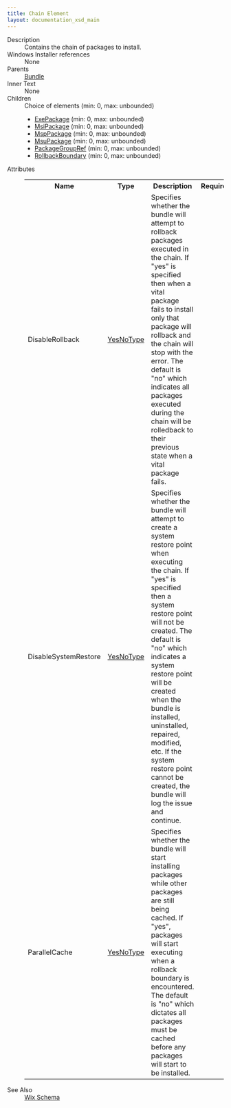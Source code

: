 ```yaml
---
title: Chain Element
layout: documentation_xsd_main
---
```

<dl>
  <dt>Description</dt>
  <dd>Contains the chain of packages to install.</dd>
  <dt>Windows Installer references</dt>
  <dd>None</dd>
  <dt>Parents</dt>
  <dd>
    <a href="../../wix/bundle/">Bundle</a>
  </dd>
  <dt>Inner Text</dt>
  <dd>None</dd>
  <dt>Children</dt>
  <dd>Choice of elements (min: 0, max: unbounded)<ul><li><a href="../exepackage/">ExePackage</a> (min: 0, max: unbounded)</li><li><a href="../msipackage/">MsiPackage</a> (min: 0, max: unbounded)</li><li><a href="../msppackage/">MspPackage</a> (min: 0, max: unbounded)</li><li><a href="../msupackage/">MsuPackage</a> (min: 0, max: unbounded)</li><li><a href="../packagegroupref/">PackageGroupRef</a> (min: 0, max: unbounded)</li><li><a href="../rollbackboundary/">RollbackBoundary</a> (min: 0, max: unbounded)</li></ul></dd>
  <dt>Attributes</dt>
  <dd>
    <table cellspacing="0" cellpadding="0" class="schema">
      <tr>
        <th width="15%">Name</th>
        <th width="15%">Type</th>
        <th width="65%">Description</th>
        <th width="15%">Required</th>
      </tr>
      <tr>
        <td>DisableRollback</td>
        <td><a href="../simple_type_yesnotype/">YesNoType</a></td>
        <td>             Specifies whether the bundle will attempt to rollback packages             executed in the chain. If "yes" is specified then when a vital             package fails to install only that package will rollback and the             chain will stop with the error. The default is "no" which             indicates all packages executed during the chain will be             rolledback to their previous state when a vital package fails.           </td>
        <td>&nbsp;</td>
      </tr>
      <tr>
        <td>DisableSystemRestore</td>
        <td><a href="../simple_type_yesnotype/">YesNoType</a></td>
        <td>             Specifies whether the bundle will attempt to create a system             restore point when executing the chain. If "yes" is specified then             a system restore point will not be created. The default is "no" which             indicates a system restore point will be created when the bundle is             installed, uninstalled, repaired, modified, etc. If the system restore             point cannot be created, the bundle will log the issue and continue.           </td>
        <td>&nbsp;</td>
      </tr>
      <tr>
        <td>ParallelCache</td>
        <td><a href="../simple_type_yesnotype/">YesNoType</a></td>
        <td>             Specifies whether the bundle will start installing packages             while other packages are still being cached. If "yes",             packages will start executing when a rollback boundary is             encountered. The default is "no" which dictates all packages             must be cached before any packages will start to be installed.           </td>
        <td>&nbsp;</td>
      </tr>
    </table>
  </dd>
  <dt>See Also</dt>
  <dd>
    <a href="../">Wix Schema</a>
  </dd>
</dl>
